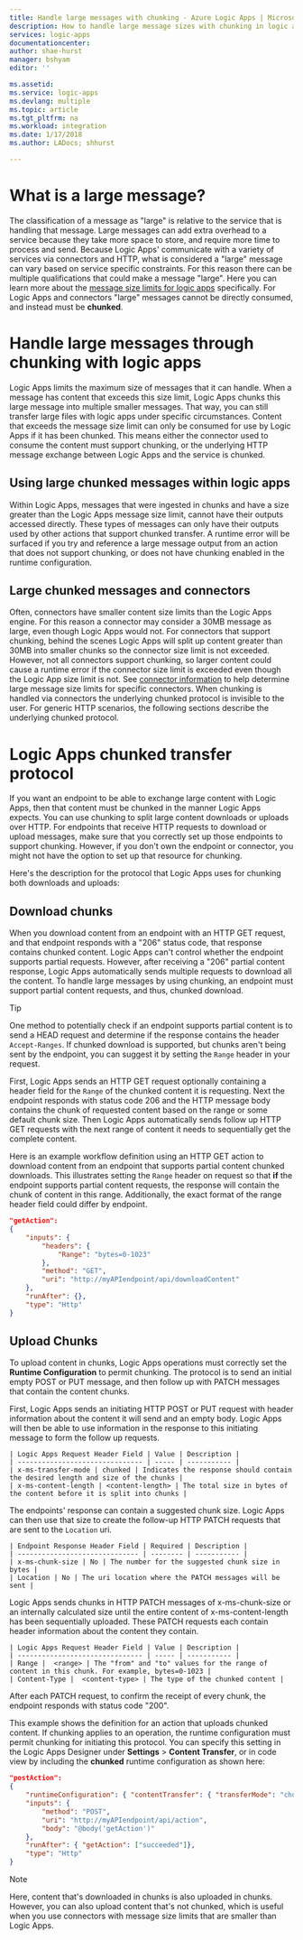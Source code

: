 ```yaml
---
title: Handle large messages with chunking - Azure Logic Apps | Microsoft Docs
description: How to handle large message sizes with chunking in logic apps.
services: logic-apps
documentationcenter:
author: shae-hurst
manager: bshyam
editor: ''

ms.assetid:
ms.service: logic-apps
ms.devlang: multiple
ms.topic: article
ms.tgt_pltfrm: na
ms.workload: integration
ms.date: 1/17/2018
ms.author: LADocs; shhurst

---
```

# What is a large message?

The classification of a message as "large" is relative to the service that is handling that message. Large messages can add extra overhead to a service because they take more space to store, and require more time to process and send. Because Logic Apps' communicate with a variety of services via connectors and HTTP, what is considered a "large" message can vary based on service specific constraints. For this reason there can be multiple qualifications that could make a message "large". Here you can learn more about the [message size limits for logic apps](../logic-apps/logic-apps-limits-and-config.md) specifically. For Logic Apps and connectors "large" messages cannot be directly consumed, and instead must be **chunked**.

# Handle large messages through chunking with logic apps

Logic Apps limits the maximum size of messages that it can handle. When a message has content that exceeds this size limit, Logic Apps chunks this large message into multiple smaller messages. That way, you can still transfer large files with logic apps under specific circumstances.  Content that exceeds the message size limit can only be consumed for use by Logic Apps if it has been chunked. This means either the connector used to consume the content must support chunking, or the underlying HTTP message exchange between Logic Apps and the service is chunked.

## Using large chunked messages within logic apps

Within Logic Apps, messages that were ingested in chunks and have a size greater than the Logic Apps message size limit, cannot have their outputs accessed directly. These types of messages can only have their outputs used by other actions that support chunked transfer. A runtime error will be surfaced if you try and reference a large message output from an action that does not support chunking, or does not have chunking enabled in the runtime configuration.

## Large chunked messages and connectors

Often, connectors have smaller content size limits than the Logic Apps engine. For this reason a connector may consider a 30MB message as large, even though Logic Apps would not. For connectors that support chunking, behind the scenes Logic Apps will split up content greater than 30MB into smaller chunks so the connector size limit is not exceeded. However, not all connectors support chunking, so larger content could cause a runtime error if the connector size limit is exceeded even though the Logic App size limit is not. See [connector information](../connectors/apis-list.md) to help determine large message size limits for specific connectors. When chunking is handled via connectors the underlying chunked protocol is invisible to the user. For generic HTTP scenarios, the following sections describe the underlying chunked protocol.

# Logic Apps chunked transfer protocol

If you want an endpoint to be able to exchange large content with Logic Apps, then that content must be chunked in the manner Logic Apps expects. You can use chunking to split large content downloads or uploads over HTTP. For endpoints that receive HTTP requests to download or upload messages, make sure that you correctly set up those endpoints to support chunking. However, if you don't own the endpoint or connector, you might not have the option to set up that resource for chunking.

Here's the description for the protocol that Logic Apps uses for chunking both downloads and uploads:

## Download chunks

When you download content from an endpoint with an HTTP GET request, and that endpoint responds with a "206" status code, that response contains chunked content. Logic Apps can't control whether the endpoint supports partial requests. However, after receiving a "206" partial content response, Logic Apps automatically sends multiple requests to download all the content. To handle large messages by using chunking, an endpoint must support partial content requests, and thus, chunked download.

> [!TIP]
> One method to potentially check if an endpoint supports partial content is to send a HEAD request and determine if the response contains the header `Accept-Ranges`.
> If chunked download is supported, but chunks aren't being sent by the endpoint, you can suggest it by setting the `Range` header in your request.

First, Logic Apps sends an HTTP GET request optionally containing a header field for the `Range` of the chunked content it is requesting. Next the endpoint responds with status code 206 and the HTTP message body contains the chunk of requested content based on the range or some default chunk size. Then Logic Apps automatically sends follow up HTTP GET requests with the next range of content it needs to sequentially get the complete content.

Here is an example workflow definition using an HTTP GET action to download content from an endpoint that supports partial content chunked downloads. This illustrates setting the `Range` header on request so that **if** the endpoint supports partial content requests, the response will contain the chunk of content in this range. Additionally, the exact format of the range header field could differ by endpoint.

```json
"getAction":
{
    "inputs": {
        "headers": {
            "Range": "bytes=0-1023"
        },
        "method": "GET",
        "uri": "http://myAPIendpoint/api/downloadContent"
    },
    "runAfter": {},
    "type": "Http"
}
```
## Upload Chunks

To upload content in chunks, Logic Apps operations must correctly set the **Runtime Configuration** to permit chunking. The protocol is to send an initial empty POST or PUT message, and then follow up with PATCH messages that contain the content chunks.

First, Logic Apps sends an initiating HTTP POST or PUT request with header information about the content it will send and an empty body. Logic Apps will then be able to use information in the response to this initiating message to form the follow up requests.

    | Logic Apps Request Header Field | Value | Description |
    | ------------------------------- | ----- | ----------- |
    | x-ms-transfer-mode | chunked | Indicates the response should contain the desired length and size of the chunks |
    | x-ms-content-length | <content-length> | The total size in bytes of the content before it is split into chunks |

The endpoints' response can contain a suggested chunk size. Logic Apps can then use that size to create the follow-up HTTP PATCH requests that are sent to the `Location` uri.

    | Endpoint Response Header Field | Required | Description |
    | ------------------------------ | -------- | ----------- |
    | x-ms-chunk-size | No | The number for the suggested chunk size in bytes |
    | Location | No | The uri location where the PATCH messages will be sent |

Logic Apps sends chunks in HTTP PATCH messages of x-ms-chunk-size or an internally calculated size until the entire content of x-ms-content-length has been sequentially uploaded. These PATCH requests each contain header information about the content they contain.

    | Logic Apps Request Header Field | Value | Description |
    | ------------------------------- | ----- | ----------- |
    | Range |  <range> | The "from" and "to" values for the range of content in this chunk. For example, bytes=0-1023 |
    | Content-Type |  <content-type> | The type of the chunked content |

After each PATCH request, to confirm the receipt of every chunk, the endpoint responds with status code "200".

This example shows the definition for an action that uploads chunked content. If chunking applies to an operation, the runtime configuration must permit chunking for initiating this protocol. You can specify this setting in the Logic Apps Designer under **Settings** > **Content Transfer**, or in code view by including the **chunked** runtime configuration as shown here:

```json
"postAction":
{
    "runtimeConfiguration": { "contentTransfer": { "transferMode": "chunked"}},
    "inputs": {
        "method": "POST",
        "uri": "http://myAPIendpoint/api/action",
        "body": "@body('getAction')"
    },
    "runAfter": { "getAction": ["succeeded"]},
    "type": "Http"
}
```

> [!NOTE]
> Here, content that's downloaded in chunks is also uploaded in chunks.
> However, you can also upload content that's not chunked,
> which is useful when you use connectors with message size limits that are smaller than Logic Apps.
